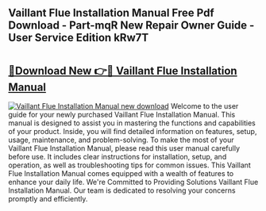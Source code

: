 ## Vaillant Flue Installation Manual Free Pdf Download - Part-mqR New Repair Owner Guide - User Service Edition kRw7T

# <h2><a href="http://cf19413.oget.top/?id=Vaillant+Flue+Installation+Manual">🔗Download New 👉🔴 Vaillant Flue Installation Manual</a></h2>

[![Vaillant Flue Installation Manual new download](https://i.imgur.com/5g1atiW.png)](http://cf19413.oget.top/?id=Vaillant+Flue+Installation+Manual)
Welcome to the user guide for your newly purchased Vaillant Flue Installation Manual. This manual is designed to assist you in mastering the functions and capabilities of your product. Inside, you will find detailed information on features, setup, usage, maintenance, and problem-solving. To make the most of your Vaillant Flue Installation Manual, please read this user manual carefully before use. It includes clear instructions for installation, setup, and operation, as well as troubleshooting tips for common issues. This Vaillant Flue Installation Manual comes equipped with a wealth of features to enhance your daily life. We're Committed to Providing Solutions Vaillant Flue Installation Manual. Our team is dedicated to resolving your concerns promptly and efficiently.
